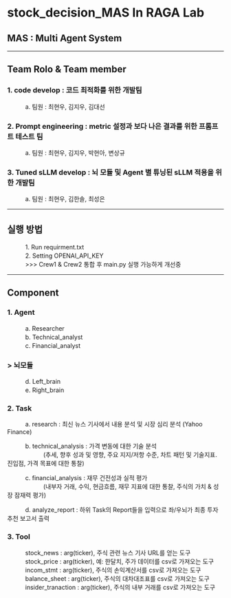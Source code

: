 # stock_decision_MAS In RAGA Lab
## MAS : Multi Agent System  

---
## Team Rolo & Team member  

### 1. code develop : 코드 최적화를 위한 개발팀  
　　　a. 팀원 : 최현우, 김지우, 김대선  

### 2. Prompt engineering : metric 설정과 보다 나은 결과를 위한 프롬프트 테스트 팀  
　　　a. 팀원 : 최현우, 김지우, 박현아, 변상규  

### 3. Tuned sLLM develop : 뇌 모듈 및 Agent 별 튜닝된 sLLM 적용을 위한 개발팀  
　　　a. 팀원 : 최현우, 김한솔, 최성은  

---  
## 실행 방법  
　　　1. Run requirment.txt   
　　　2. Setting OPENAI_API_KEY   
　　　>>> Crew1 & Crew2 통합 후 main.py 실행 가능하게 개선중  

---  

## Component

### 1. Agent  
　　　a. Researcher  
　　　b. Technical_analyst  
　　　c. Financial_analyst  
  
  ###  **> 뇌모듈**
　　　d. Left_brain  
　　　e. Right_brain  

### 2. Task
　　　a. research : 최신 뉴스 기사에서 내용 분석 및 시장 심리 분석 (Yahoo Finance)  

　　　b. technical_analysis : 가격 변동에 대한 기술 분석  
　　　　　　(추세, 향후 성과 및 영향, 주요 지지/저항 수준, 차트 패턴 및 기술지표. 진입점, 가격 목표에 대한 통찰)  

　　　c. financial_analysis : 재무 건전성과 실적 평가  
　　　　　　(내부자 거래, 수익, 현금흐름, 재무 지표에 대한 통찰, 주식의 가치 & 성장 잠재력 평가)  

　　　d. analyze_report : 하위 Task의 Report들을 입력으로 좌/우뇌가 최종 투자 추천 보고서 출력    

### 3. Tool  
　　　stock_news : arg(ticker), 주식 관련 뉴스 기사 URL를 얻는 도구  
　　　stock_price : arg(ticker), 예: 한달치, 주가 데이터를 csv로 가져오는 도구  
　　　incom_stmt : arg(ticker), 주식의 손익계산서를 csv로 가져오는 도구  
　　　balance_sheet : arg(ticker), 주식의 대차대조표를 csv로 가져오는 도구  
　　　insider_tranaction : arg(ticker), 주식의 내부 거래를 csv로 가져오는 도구  